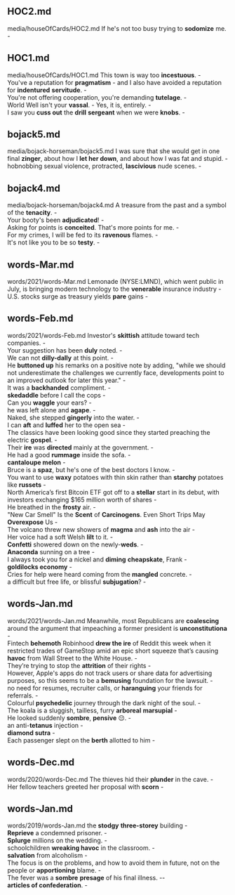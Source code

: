 

## HOC2.md ## 
media/houseOfCards/HOC2.md
If he's not too busy trying to **sodomize** me. -  

## HOC1.md ## 
media/houseOfCards/HOC1.md
This town is way too **incestuous**. -  
You've a reputation for **pragmatism** - and I also have avoided a reputation for **indentured** **servitude**. -   
You're not offering cooperation, you're demanding **tutelage**. -  
World Well isn't your **vassal**. - Yes, it is, entirely. -  
I saw you **cuss out** the **drill** **sergeant** when we were **knobs**. -  

## bojack5.md ## 
media/bojack-horseman/bojack5.md
I was sure that she would get in one final **zinger**, about how I **let her down**, and about how I was fat and stupid. -  
hobnobbing sexual violence, protracted, **lascivious** nude scenes. -  

## bojack4.md ## 
media/bojack-horseman/bojack4.md
A treasure from the past and a symbol of the **tenacity**. -  
Your booty's been **adjudicated**! -  
Asking for points is **conceited**. That's more points for me. -  
For my crimes, I will be fed to its **ravenous** flames. -  
It's not like you to be so **testy**. -  

## words-Mar.md ## 
words/2021/words-Mar.md
Lemonade (NYSE:LMND), which went public in July, is bringing modern technology to the **venerable** insurance industry -  
U.S. stocks surge as treasury yields **pare** gains -  

## words-Feb.md ## 
words/2021/words-Feb.md
Investor's **skittish** attitude toward tech companies. -  
Your suggestion has been **duly** noted. -  
We can not **dilly-dally** at this point. -  
He **buttoned up** his remarks on a positive note by adding, "while we should not underestimate the challenges we currently face, developments point to an improved outlook for later this year." -  
It was a **backhanded** compliment. -  
**skedaddle** before I call the cops -  
Can you **waggle** your ears? -  
he was left alone and **agape**. -  
Naked, she stepped **gingerly** into the water. -  
I can **aft** and **luffed** her to the open sea -  
The classics have been looking good since they started preaching the electric **gospel**. -  
Their **ire** was **directed** mainly at the government. -  
He had a good **rummage** inside the sofa. -  
**cantaloupe melon** -  
Bruce is a **spaz**, but he's one of the best doctors I know. -  
You want to use **waxy** potatoes with thin skin rather than **starchy** potatoes like **russets** -  
North America’s first Bitcoin ETF got off to a **stellar** start in its debut, with investors exchanging $165 million worth of shares -  
He breathed in the **frosty** air. -  
"New Car Smell" Is the **Scent** of **Carcinogens**. Even Short Trips May **Overexpose** Us -  
The volcano threw new showers of **magma** and **ash** into the air -  
Her voice had a soft Welsh **lilt** to it. -  
**Confetti** showered down on the newly-**weds**. -  
**Anaconda** sunning on a tree -  
I always took you for a nickel and **diming** **cheapskate**, Frank -  
**goldilocks economy** -  
Cries for help were heard coming from the **mangled** concrete. -  
a difficult but free life, or blissful **subjugation**? -  

## words-Jan.md ## 
words/2021/words-Jan.md
Meanwhile, most Republicans are **coalescing** around the argument that impeaching a former president is **unconstitutiona** -  
Fintech **behemoth** Robinhood **drew the ire** of Reddit this week when it restricted trades of GameStop amid an epic short squeeze that’s causing **havoc** from Wall Street to the White House. -  
They’re trying to stop the **attrition** of their rights -  
However, Apple's apps do not track users or share data for advertising purposes, so this seems to be a **bemusing** foundation for the lawsuit. -   
no need for resumes, recruiter calls, or **haranguing** your friends for referrals. -  
Colourful **psychedelic** journey through the dark night of the soul. -  
The koala is a sluggish, tailless, furry **arboreal** **marsupial** -  
He looked suddenly **sombre**, **pensive** 😔. -   
an anti-**tetanus** injection -  
**diamond sutra** -  
Each passenger slept on the **berth** allotted to him -   

## words-Dec.md ## 
words/2020/words-Dec.md
The thieves hid their **plunder** in the cave. -   
Her fellow teachers greeted her proposal with **scorn** -  

## words-Jan.md ## 
words/2019/words-Jan.md
the **stodgy** **three-storey** building -  
**Reprieve** a condemned prisoner. -  
**Splurge** millions on the wedding. -  
schoolchildren **wreaking havoc** in the classroom. -  
**salvation** from alcoholism -  
The focus is on the problems, and how to avoid them in future, not on the people or **apportioning** blame. -  
The fever was a **sombre** **presage** of his final illness. --  
**articles of confederation**. -  
